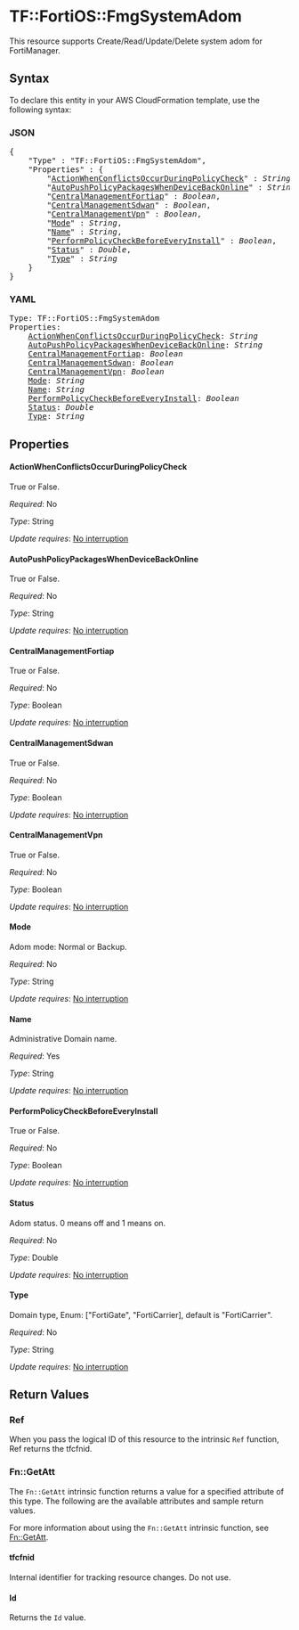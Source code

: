 # TF::FortiOS::FmgSystemAdom

This resource supports Create/Read/Update/Delete system adom for FortiManager.

## Syntax

To declare this entity in your AWS CloudFormation template, use the following syntax:

### JSON

<pre>
{
    "Type" : "TF::FortiOS::FmgSystemAdom",
    "Properties" : {
        "<a href="#actionwhenconflictsoccurduringpolicycheck" title="ActionWhenConflictsOccurDuringPolicyCheck">ActionWhenConflictsOccurDuringPolicyCheck</a>" : <i>String</i>,
        "<a href="#autopushpolicypackageswhendevicebackonline" title="AutoPushPolicyPackagesWhenDeviceBackOnline">AutoPushPolicyPackagesWhenDeviceBackOnline</a>" : <i>String</i>,
        "<a href="#centralmanagementfortiap" title="CentralManagementFortiap">CentralManagementFortiap</a>" : <i>Boolean</i>,
        "<a href="#centralmanagementsdwan" title="CentralManagementSdwan">CentralManagementSdwan</a>" : <i>Boolean</i>,
        "<a href="#centralmanagementvpn" title="CentralManagementVpn">CentralManagementVpn</a>" : <i>Boolean</i>,
        "<a href="#mode" title="Mode">Mode</a>" : <i>String</i>,
        "<a href="#name" title="Name">Name</a>" : <i>String</i>,
        "<a href="#performpolicycheckbeforeeveryinstall" title="PerformPolicyCheckBeforeEveryInstall">PerformPolicyCheckBeforeEveryInstall</a>" : <i>Boolean</i>,
        "<a href="#status" title="Status">Status</a>" : <i>Double</i>,
        "<a href="#type" title="Type">Type</a>" : <i>String</i>
    }
}
</pre>

### YAML

<pre>
Type: TF::FortiOS::FmgSystemAdom
Properties:
    <a href="#actionwhenconflictsoccurduringpolicycheck" title="ActionWhenConflictsOccurDuringPolicyCheck">ActionWhenConflictsOccurDuringPolicyCheck</a>: <i>String</i>
    <a href="#autopushpolicypackageswhendevicebackonline" title="AutoPushPolicyPackagesWhenDeviceBackOnline">AutoPushPolicyPackagesWhenDeviceBackOnline</a>: <i>String</i>
    <a href="#centralmanagementfortiap" title="CentralManagementFortiap">CentralManagementFortiap</a>: <i>Boolean</i>
    <a href="#centralmanagementsdwan" title="CentralManagementSdwan">CentralManagementSdwan</a>: <i>Boolean</i>
    <a href="#centralmanagementvpn" title="CentralManagementVpn">CentralManagementVpn</a>: <i>Boolean</i>
    <a href="#mode" title="Mode">Mode</a>: <i>String</i>
    <a href="#name" title="Name">Name</a>: <i>String</i>
    <a href="#performpolicycheckbeforeeveryinstall" title="PerformPolicyCheckBeforeEveryInstall">PerformPolicyCheckBeforeEveryInstall</a>: <i>Boolean</i>
    <a href="#status" title="Status">Status</a>: <i>Double</i>
    <a href="#type" title="Type">Type</a>: <i>String</i>
</pre>

## Properties

#### ActionWhenConflictsOccurDuringPolicyCheck

True or False.

_Required_: No

_Type_: String

_Update requires_: [No interruption](https://docs.aws.amazon.com/AWSCloudFormation/latest/UserGuide/using-cfn-updating-stacks-update-behaviors.html#update-no-interrupt)

#### AutoPushPolicyPackagesWhenDeviceBackOnline

True or False.

_Required_: No

_Type_: String

_Update requires_: [No interruption](https://docs.aws.amazon.com/AWSCloudFormation/latest/UserGuide/using-cfn-updating-stacks-update-behaviors.html#update-no-interrupt)

#### CentralManagementFortiap

True or False.

_Required_: No

_Type_: Boolean

_Update requires_: [No interruption](https://docs.aws.amazon.com/AWSCloudFormation/latest/UserGuide/using-cfn-updating-stacks-update-behaviors.html#update-no-interrupt)

#### CentralManagementSdwan

True or False.

_Required_: No

_Type_: Boolean

_Update requires_: [No interruption](https://docs.aws.amazon.com/AWSCloudFormation/latest/UserGuide/using-cfn-updating-stacks-update-behaviors.html#update-no-interrupt)

#### CentralManagementVpn

True or False.

_Required_: No

_Type_: Boolean

_Update requires_: [No interruption](https://docs.aws.amazon.com/AWSCloudFormation/latest/UserGuide/using-cfn-updating-stacks-update-behaviors.html#update-no-interrupt)

#### Mode

Adom mode: Normal or Backup.

_Required_: No

_Type_: String

_Update requires_: [No interruption](https://docs.aws.amazon.com/AWSCloudFormation/latest/UserGuide/using-cfn-updating-stacks-update-behaviors.html#update-no-interrupt)

#### Name

Administrative Domain name.

_Required_: Yes

_Type_: String

_Update requires_: [No interruption](https://docs.aws.amazon.com/AWSCloudFormation/latest/UserGuide/using-cfn-updating-stacks-update-behaviors.html#update-no-interrupt)

#### PerformPolicyCheckBeforeEveryInstall

True or False.

_Required_: No

_Type_: Boolean

_Update requires_: [No interruption](https://docs.aws.amazon.com/AWSCloudFormation/latest/UserGuide/using-cfn-updating-stacks-update-behaviors.html#update-no-interrupt)

#### Status

Adom status. 0 means off and 1 means on.

_Required_: No

_Type_: Double

_Update requires_: [No interruption](https://docs.aws.amazon.com/AWSCloudFormation/latest/UserGuide/using-cfn-updating-stacks-update-behaviors.html#update-no-interrupt)

#### Type

Domain type, Enum: ["FortiGate", "FortiCarrier], default is "FortiCarrier".

_Required_: No

_Type_: String

_Update requires_: [No interruption](https://docs.aws.amazon.com/AWSCloudFormation/latest/UserGuide/using-cfn-updating-stacks-update-behaviors.html#update-no-interrupt)

## Return Values

### Ref

When you pass the logical ID of this resource to the intrinsic `Ref` function, Ref returns the tfcfnid.

### Fn::GetAtt

The `Fn::GetAtt` intrinsic function returns a value for a specified attribute of this type. The following are the available attributes and sample return values.

For more information about using the `Fn::GetAtt` intrinsic function, see [Fn::GetAtt](https://docs.aws.amazon.com/AWSCloudFormation/latest/UserGuide/intrinsic-function-reference-getatt.html).

#### tfcfnid

Internal identifier for tracking resource changes. Do not use.

#### Id

Returns the <code>Id</code> value.

